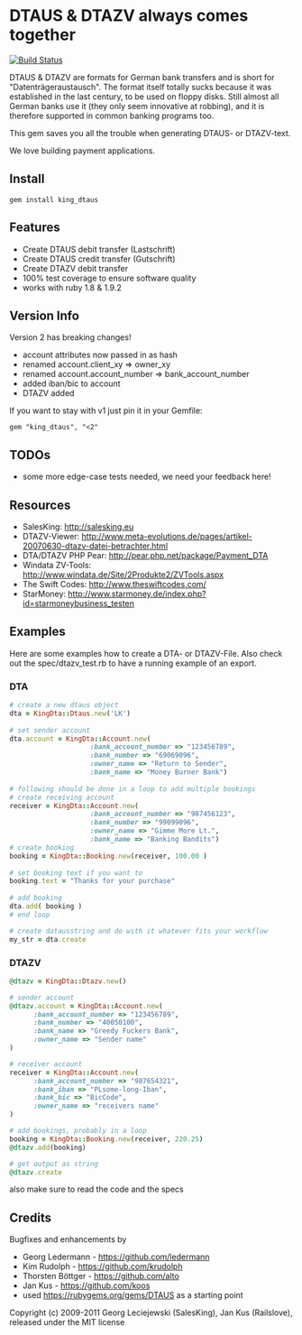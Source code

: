 # DTAUS & DTAZV always comes together

[![Build Status](https://secure.travis-ci.org/salesking/king_dtaus.png)](http://travis-ci.org/salesking/king_dtaus)

DTAUS & DTAZV are formats for German bank transfers and is short for
"Datenträgeraustausch". The format itself totally sucks because it was
established in the last century, to be used on floppy disks. Still almost
all German banks use it (they only seem innovative at robbing), and it is
therefore supported in common banking programs too.

This gem saves you all the trouble when generating DTAUS- or DTAZV-text.

We love building payment applications.

## Install

    gem install king_dtaus

## Features

* Create DTAUS debit transfer (Lastschrift)
* Create DTAUS credit transfer (Gutschrift)
* Create DTAZV debit transfer
* 100% test coverage to ensure software quality
* works with ruby 1.8 & 1.9.2

## Version Info

Version 2 has breaking changes!

* account attributes now passed in as hash
* renamed account.client_xy => owner_xy
* renamed account.account_number => bank_account_number
* added iban/bic to account
* DTAZV added

If you want to stay with v1 just pin it in your Gemfile:
    
    gem "king_dtaus", "<2"

## TODOs

* some more edge-case tests needed, we need your feedback here!

## Resources

* SalesKing: http://salesking.eu
* DTAZV-Viewer: http://www.meta-evolutions.de/pages/artikel-20070630-dtazv-datei-betrachter.html
* DTA/DTAZV PHP Pear: http://pear.php.net/package/Payment_DTA
* Windata ZV-Tools: http://www.windata.de/Site/2Produkte2/ZVTools.aspx
* The Swift Codes: http://www.theswiftcodes.com/
* StarMoney: http://www.starmoney.de/index.php?id=starmoneybusiness_testen

## Examples

Here are some examples how to create a DTA- or DTAZV-File. Also check out the spec/dtazv_test.rb to have a running example of an export.

### DTA

```ruby
# create a new dtaus object
dta = KingDta::Dtaus.new('LK')
  
# set sender account
dta.account = KingDta::Account.new(
                    :bank_account_number => "123456789",
                    :bank_number => "69069096",
                    :owner_name => "Return to Sender",
                    :bank_name => "Money Burner Bank")
  
# following should be done in a loop to add multiple bookings
# create receiving account
receiver = KingDta::Account.new(
                    :bank_account_number => "987456123",
                    :bank_number => "99099096",
                    :owner_name => "Gimme More Lt.",
                    :bank_name => "Banking Bandits")
# create booking
booking = KingDta::Booking.new(receiver, 100.00 )
  
# set booking text if you want to
booking.text = "Thanks for your purchase"
 
# add booking
dta.add( booking )
# end loop

# create datausstring and do with it whatever fits your workflow
my_str = dta.create

```
### DTAZV

```ruby 
@dtazv = KingDta::Dtazv.new()

# sender account
@dtazv.account = KingDta::Account.new(
      :bank_account_number => "123456789",
      :bank_number => "40050100",
      :bank_name => "Greedy Fuckers Bank",
      :owner_name => "Sender name"
)

# receiver account
receiver = KingDta::Account.new(
      :bank_account_number => "987654321",
      :bank_iban => "PLsome-long-Iban",
      :bank_bic => "BicCode",
      :owner_name => "receivers name"
)

# add bookings, probably in a loop
booking = KingDta::Booking.new(receiver, 220.25)
@dtazv.add(booking)

# get output as string
@dtazv.create
```

also make sure to read the code and the specs

## Credits

Bugfixes and enhancements by

* Georg Ledermann - https://github.com/ledermann
* Kim Rudolph - https://github.com/krudolph
* Thorsten Böttger - https://github.com/alto
* Jan Kus - https://github.com/koos
* used https://rubygems.org/gems/DTAUS as a starting point

Copyright (c) 2009-2011 Georg Leciejewski (SalesKing), Jan Kus (Railslove), released under the MIT license
